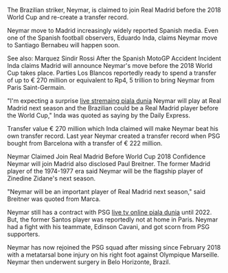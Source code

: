 The Brazilian striker, Neymar, is claimed to join Real Madrid before the
2018 World Cup and re-create a transfer record.

Neymar move to Madrid increasingly widely reported Spanish media. Even
one of the Spanish football observers, Eduardo Inda, claims Neymar move
to Santiago Bernabeu will happen soon.

See also: Marquez Sindir Rossi After the Spanish MotoGP Accident
Incident Inda claims Madrid will announce Neymar's move before the 2018
World Cup takes place. Parties Los Blancos reportedly ready to spend a
transfer of up to € 270 million or equivalent to Rp4, 5 trillion to
bring Neymar from Paris Saint-Germain.

"I'm expecting a surprise [live stremaing piala
dunia](http://bismilah.xyz/pialadunia) Neymar will play at Real Madrid
next season and the Brazilian could be a Real Madrid player before the
World Cup," Inda was quoted as saying by the Daily Express.

Transfer value € 270 million which Inda claimed will make Neymar beat
his own transfer record. Last year Neymar created a transfer record when
PSG bought from Barcelona with a transfer of € 222 million.

Neymar Claimed Join Real Madrid Before World Cup 2018 Confidence Neymar
will join Madrid also disclosed Paul Breitner. The former Madrid player
of the 1974-1977 era said Neymar will be the flagship player of Zinedine
Zidane's next season.

"Neymar will be an important player of Real Madrid next season," said
Breitner was quoted from Marca.

Neymar still has a contract with PSG [live tv online piala
dunia](http://bismilah.xyz/tvonline) until 2022. But, the former Santos
player was reportedly not at home in Paris. Neymar had a fight with his
teammate, Edinson Cavani, and got scorn from PSG supporters.

Neymar has now rejoined the PSG squad after missing since February 2018
with a metatarsal bone injury on his right foot against Olympique
Marseille. Neymar then underwent surgery in Belo Horizonte, Brazil.